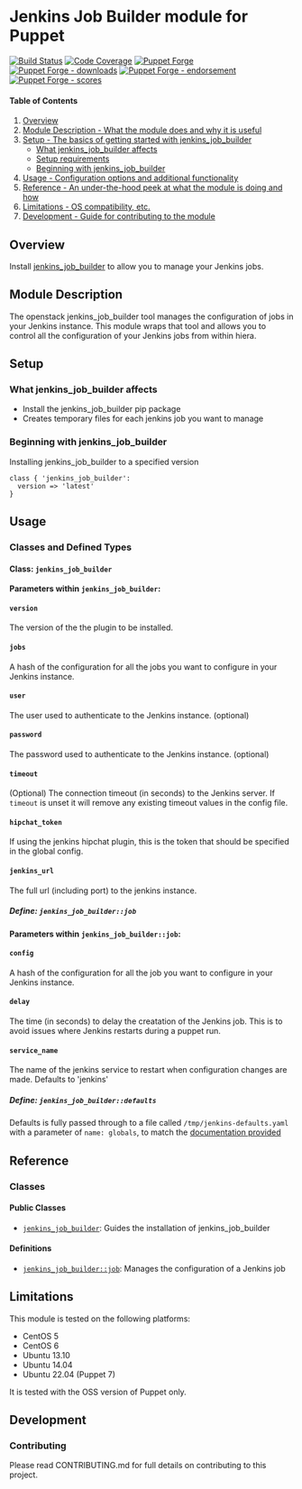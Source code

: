 # Jenkins Job Builder module for Puppet

[![Build Status](https://travis-ci.org/voxpupuli/puppet-jenkins_job_builder.png?branch=master)](https://travis-ci.org/voxpupuli/puppet-jenkins_job_builder)
[![Code Coverage](https://coveralls.io/repos/github/voxpupuli/puppet-jenkins_job_builder/badge.svg?branch=master)](https://coveralls.io/github/voxpupuli/puppet-jenkins_job_builder)
[![Puppet Forge](https://img.shields.io/puppetforge/v/puppet/jenkins_job_builder.svg)](https://forge.puppetlabs.com/puppet/jenkins_job_builder)
[![Puppet Forge - downloads](https://img.shields.io/puppetforge/dt/puppet/jenkins_job_builder.svg)](https://forge.puppetlabs.com/puppet/jenkins_job_builder)
[![Puppet Forge - endorsement](https://img.shields.io/puppetforge/e/puppet/jenkins_job_builder.svg)](https://forge.puppetlabs.com/puppet/jenkins_job_builder)
[![Puppet Forge - scores](https://img.shields.io/puppetforge/f/puppet/jenkins_job_builder.svg)](https://forge.puppetlabs.com/puppet/jenkins_job_builder)

#### Table of Contents

1. [Overview](#overview)
2. [Module Description - What the module does and why it is useful](#module-description)
3. [Setup - The basics of getting started with jenkins_job_builder](#setup)
    * [What jenkins_job_builder affects](#what-jenkins_job_builder-affects)
    * [Setup requirements](#setup-requirements)
    * [Beginning with jenkins_job_builder](#beginning-with-jenkins_job_builder)
4. [Usage - Configuration options and additional functionality](#usage)
5. [Reference - An under-the-hood peek at what the module is doing and how](#reference)
5. [Limitations - OS compatibility, etc.](#limitations)
6. [Development - Guide for contributing to the module](#development)

## Overview

Install [jenkins_job_builder](ci.openstack.org/jenkins-job-builder/) to allow you
to manage your Jenkins jobs.

## Module Description

The openstack jenkins_job_builder tool manages the configuration of jobs in your
Jenkins instance. This module wraps that tool and allows you to control all the
configuration of your Jenkins jobs from within hiera.

## Setup

### What jenkins_job_builder affects

* Install the jenkins_job_builder pip package
* Creates temporary files for each jenkins job you want to manage

### Beginning with jenkins_job_builder

Installing jenkins_job_builder to a specified version

```puppet
class { 'jenkins_job_builder':
  version => 'latest'
}
```

## Usage

### Classes and Defined Types

#### Class: `jenkins_job_builder`

**Parameters within `jenkins_job_builder`:**

#### `version`

The version of the the plugin to be installed.

#### `jobs`

A hash of the configuration for all the jobs you want to configure in your
Jenkins instance.

#### `user`

The user used to authenticate to the Jenkins instance. (optional)

#### `password`

The password used to authenticate to the Jenkins instance. (optional)

#### `timeout`

(Optional) The connection timeout (in seconds) to the Jenkins server. If `timeout`
is unset it will remove any existing timeout values in the config file.

#### `hipchat_token`

If using the jenkins hipchat plugin, this is the token that should be specified
in the global config.

#### `jenkins_url`

The full url (including port) to the jenkins instance.

##### Define: `jenkins_job_builder::job`

**Parameters within `jenkins_job_builder::job`:**

#### `config`

A hash of the configuration for all the job you want to configure in your
Jenkins instance.

#### `delay`

The time (in seconds) to delay the creatation of the Jenkins job. This is to
avoid issues where Jenkins restarts during a puppet run.

#### `service_name`

The name of the jenkins service to restart when configuration changes are made.
Defaults to 'jenkins'

##### Define: `jenkins_job_builder::defaults`

Defaults is fully passed through to a file called `/tmp/jenkins-defaults.yaml`
with a parameter of `name: globals`, to match the [documentation provided](https://jenkins-job-builder.readthedocs.io/en/latest/definition.html#defaults)

## Reference

### Classes

#### Public Classes

* [`jenkins_job_builder`](#class-jenkins_job_builder): Guides the installation
  of jenkins_job_builder

#### Definitions

* [`jenkins_job_builder::job`](#define-job): Manages the configuration of a
  Jenkins job

## Limitations

This module is tested on the following platforms:

* CentOS 5
* CentOS 6
* Ubuntu 13.10
* Ubuntu 14.04
* Ubuntu 22.04 (Puppet 7)

It is tested with the OSS version of Puppet only.

## Development

### Contributing

Please read CONTRIBUTING.md for full details on contributing to this project.
